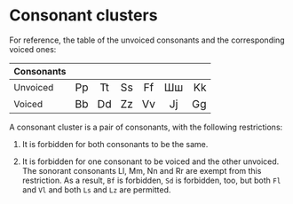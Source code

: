 # Consonant clusters

For reference, the table of the unvoiced consonants and the corresponding voiced ones:

| Consonants | | | | | | |
|:--|:--:|:--:|:--:|:--:|:--:|--:|
| Unvoiced | <big>Pp</big> | <big>Tt</big> | <big>Ss</big> | <big>Ff</big> | <big>&#x428;&#x448;</big> | <big>Kk</big> |
| Voiced | <big>Bb</big> | <big>Dd</big> | <big>Zz</big> | <big>Vv</big> | <big>Jj</big> | <big>Gg</big> |

A consonant cluster is a pair of consonants, with the following restrictions:

1. It is forbidden for both consonants to be the same.

2. It is forbidden for one consonant to be voiced and the other unvoiced. The sonorant consonants Ll, Mm, Nn and Rr are exempt from this restriction. As a result, `Bf` is forbidden, `Sd` is forbidden, too, but both `Fl` and `Vl` and both `Ls` and `Lz` are permitted.
